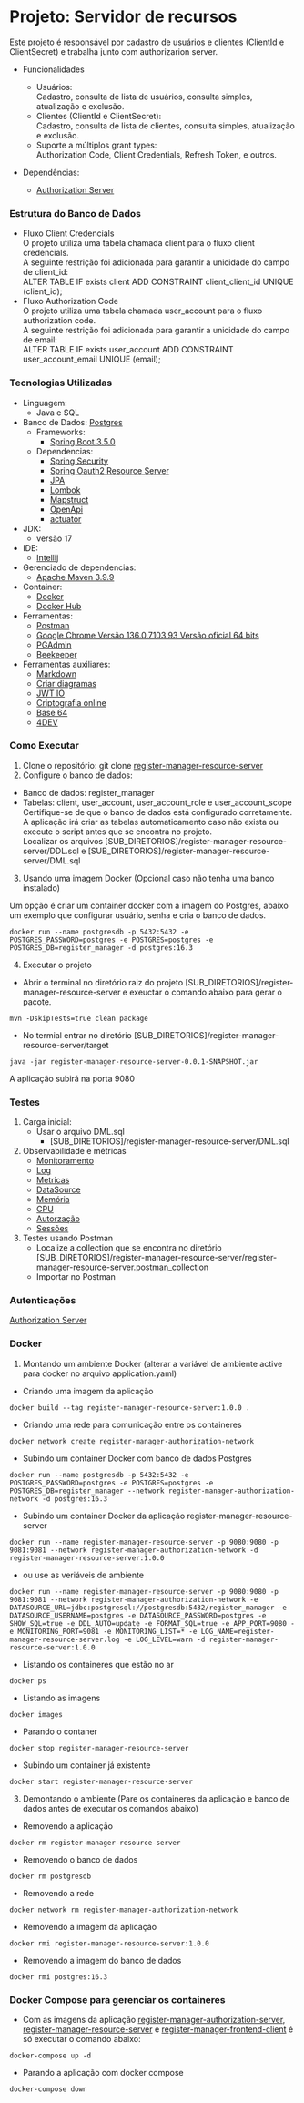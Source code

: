 # Projeto: Servidor de recursos
Este projeto é responsável por cadastro de usuários e clientes (ClientId e ClientSecret) e trabalha junto com authorizarion server.

* Funcionalidades
  * Usuários:    
    Cadastro, consulta de lista de usuários, consulta simples, atualização e exclusão.
  * Clientes (ClientId e ClientSecret):  
    Cadastro, consulta de lista de clientes, consulta simples, atualização e exclusão.
  * Suporte a múltiplos grant types:    
    Authorization Code, Client Credentials, Refresh Token, e outros.

* Dependências:
  * [Authorization Server](https://github.com/alberes/register-manager-authorization-server)
  
### Estrutura do Banco de Dados
* Fluxo Client Credencials    
  O projeto utiliza uma tabela chamada client para o fluxo client credencials.  
  A seguinte restrição foi adicionada para garantir a unicidade do campo de client_id:    
  ALTER TABLE IF exists client ADD CONSTRAINT client_client_id UNIQUE (client_id);
* Fluxo Authorization Code    
  O projeto utiliza uma tabela chamada user_account para o fluxo authorization code.  
  A seguinte restrição foi adicionada para garantir a unicidade do campo de email:    
  ALTER TABLE IF exists user_account ADD CONSTRAINT user_account_email UNIQUE (email);

### Tecnologias Utilizadas
* Linguagem:
  * Java e SQL
* Banco de Dados: [Postgres](https://www.postgresql.org/)
  * Frameworks:
    * [Spring Boot 3.5.0](https://start.spring.io/)
  * Dependencias:
    * [Spring Security](https://docs.spring.io/spring-security/reference/index.html)
    * [Spring Oauth2 Resource Server](https://docs.spring.io/spring-security/reference/servlet/oauth2/resource-server/index.html)
    * [JPA](https://docs.spring.io/spring-data/jpa/reference/index.html)
    * [Lombok](https://projectlombok.org/features/)
    * [Mapstruct](https://mapstruct.org/documentation/)
    * [OpenApi](https://springdoc.org/)
    * [actuator](https://docs.spring.io/spring-boot/docs/2.0.x/actuator-api/html/)
* JDK:
  * versão 17
* IDE:
  * [Intellij](https://www.jetbrains.com/idea/)
* Gerenciado de dependencias:
  * [Apache Maven 3.9.9](https://maven.apache.org/)
* Container:
  * [Docker](https://www.docker.com/)
  * [Docker Hub](https://hub.docker.com/)
* Ferramentas:
  * [Postman](https://www.postman.com/)
  * [Google Chrome Versão 136.0.7103.93 Versão oficial 64 bits](https://www.google.com/intl/pt-BR/chrome/)
  * [PGAdmin](https://www.pgadmin.org/)
  * [Beekeeper](https://www.beekeeperstudio.io/)
* Ferramentas auxiliares:
  * [Markdown](https://stackedit.io/app#)
  * [Criar diagramas](https://docs.github.com/pt/get-started/writing-on-github/working-with-advanced-formatting/creating-diagrams)
  * [JWT IO](https://jwt.io/)
  * [Criptografia online](https://bcrypt-generator.com/)
  * [Base 64](https://www.base64encode.org/)
  * [4DEV](https://www.4devs.com.br/)

### Como Executar
1. Clone o repositório: git clone [register-manager-resource-server](https://github.com/alberes/register-manager-resource-server)
2. Configure o banco de dados:
- Banco de dados: register_manager
- Tabelas: client, user_account, user_account_role e user_account_scope    
  Certifique-se de que o banco de dados está configurado corretamente.    
  A aplicação irá criar as tabelas automaticamento caso não exista ou execute o script antes que se encontra no projeto.    
  Localizar os arquivos [SUB_DIRETORIOS]/register-manager-resource-server/DDL.sql e [SUB_DIRETORIOS]/register-manager-resource-server/DML.sql
3. Usando uma imagem Docker (Opcional caso não tenha uma banco instalado)

Um opção é criar um container docker com a imagem do Postgres, abaixo um exemplo que configurar usuário, senha e cria o banco de dados.  
```
docker run --name postgresdb -p 5432:5432 -e POSTGRES_PASSWORD=postgres -e POSTGRES=postgres -e POSTGRES_DB=register_manager -d postgres:16.3
```
4. Executar o projeto
- Abrir o terminal no diretório raiz do projeto [SUB_DIRETORIOS]/register-manager-resource-server e exeuctar o comando abaixo para gerar o pacote.  
```
mvn -DskipTests=true clean package
```
- No termial entrar no diretório [SUB_DIRETORIOS]/register-manager-resource-server/target  
```
java -jar register-manager-resource-server-0.0.1-SNAPSHOT.jar
```

A aplicação subirá na porta 9080

### Testes
1. Carga inicial:
    - Usar o arquivo DML.sql
        - [SUB_DIRETORIOS]/register-manager-resource-server/DML.sql
2. Observabilidade e métricas
    - [Monitoramento](http://localhost:9081/actuator)
    - [Log](http://localhost:9081/actuator/logfile)
    - [Metricas](http://localhost:9081/actuator/metrics)
    - [DataSource](http://localhost:9081/actuator/metrics/hikaricp.connections.active)
    - [Memória](http://localhost:9081/actuator/metrics/jvm.buffer.memory.used)
    - [CPU](http://localhost:9081/actuator/metrics/process.cpu.usage)
    - [Autorzação](http://localhost:9081/actuator/metrics/spring.security.authorizations.active)
    - [Sessões](tomcat.sessions.active.current)
3. Testes usando Postman
    - Localize a collection que se encontra no diretório [SUB_DIRETORIOS]/register-manager-resource-server/register-manager-resource-server.postman_collection
    - Importar no Postman

### Autenticações

[Authorization Server](https://github.com/alberes/register-manager-authorization-server/blob/master/README.md)

### Docker

1. Montando um ambiente Docker (alterar a variável de ambiente active para docker no arquivo application.yaml)
   <a id="criar-register-manager-resource-server"></a>
- Criando uma imagem da aplicação
```
docker build --tag register-manager-resource-server:1.0.0 .
```
- Criando uma rede para comunicação entre os containeres
```
docker network create register-manager-authorization-network
```
- Subindo um container Docker com banco de dados Postgres
```
docker run --name postgresdb -p 5432:5432 -e POSTGRES_PASSWORD=postgres -e POSTGRES=postgres -e POSTGRES_DB=register_manager --network register-manager-authorization-network -d postgres:16.3
```
- Subindo um container Docker da aplicação register-manager-resource-server
```
docker run --name register-manager-resource-server -p 9080:9080 -p 9081:9081 --network register-manager-authorization-network -d register-manager-resource-server:1.0.0
```
- ou use as veriáveis de ambiente
```
docker run --name register-manager-resource-server -p 9080:9080 -p 9081:9081 --network register-manager-authorization-network -e DATASOURCE_URL=jdbc:postgresql://postgresdb:5432/register_manager -e DATASOURCE_USERNAME=postgres -e DATASOURCE_PASSWORD=postgres -e SHOW_SQL=true -e DDL_AUTO=update -e FORMAT_SQL=true -e APP_PORT=9080 -e MONITORING_PORT=9081 -e MONITORING_LIST=* -e LOG_NAME=register-manager-resource-server.log -e LOG_LEVEL=warn -d register-manager-resource-server:1.0.0
``` 
- Listando os containeres que estão no ar
```
docker ps
``` 
- Listando as imagens
```
docker images
```
- Parando o contaner
```
docker stop register-manager-resource-server
```
- Subindo um container já existente
```
docker start register-manager-resource-server
```
3. Demontando o ambiente (Pare os containeres da aplicação e banco de dados antes de executar os comandos abaixo)
- Removendo a aplicação
```
docker rm register-manager-resource-server
```
- Removendo o banco de dados
```
docker rm postgresdb
```
- Removendo a rede
```
docker network rm register-manager-authorization-network
```
- Removendo a imagem da aplicação
```
docker rmi register-manager-resource-server:1.0.0
```
- Removendo a imagem do banco de dados
```
docker rmi postgres:16.3
```
### Docker Compose para gerenciar os containeres
- Com as imagens da aplicação [register-manager-authorization-server](https://github.com/alberes/register-manager-authorization-server), [register-manager-resource-server](#criar-register-manager-resource-server) e [register-manager-frontend-client](https://github.com/alberes/register-manager-frontend-client) é só executar o comando abaixo:
```   
docker-compose up -d
```
- Parando a aplicação com docker compose
```
docker-compose down
```